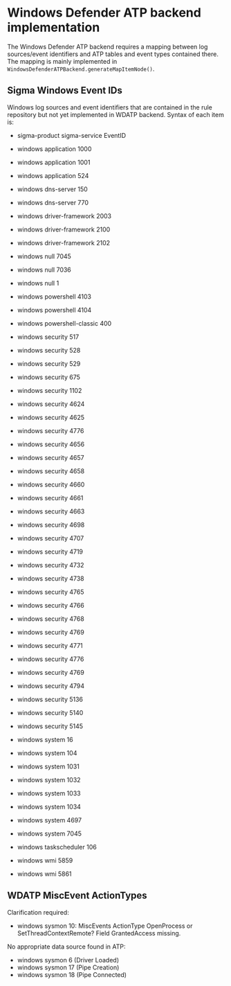 # Windows Defender ATP backend implementation

The Windows Defender ATP backend requires a mapping between log sources/event
identifiers and ATP tables and event types contained there. The mapping is
mainly implemented in `WindowsDefenderATPBackend.generateMapItemNode()`.

## Sigma Windows Event IDs

Windows log sources and event identifiers that are contained in the rule
repository but not yet implemented in WDATP backend. Syntax of each item is:

* sigma-product sigma-service EventID

* windows application 1000
* windows application 1001
* windows application 524
* windows dns-server 150
* windows dns-server 770
* windows driver-framework 2003
* windows driver-framework 2100
* windows driver-framework 2102
* windows null 7045
* windows null 7036
* windows null 1
* windows powershell 4103
* windows powershell 4104
* windows powershell-classic 400
* windows security 517
* windows security 528
* windows security 529
* windows security 675
* windows security 1102
* windows security 4624
* windows security 4625
* windows security 4776
* windows security 4656
* windows security 4657
* windows security 4658
* windows security 4660
* windows security 4661
* windows security 4663
* windows security 4698
* windows security 4707
* windows security 4719
* windows security 4732
* windows security 4738
* windows security 4765
* windows security 4766
* windows security 4768
* windows security 4769
* windows security 4771
* windows security 4776
* windows security 4769
* windows security 4794
* windows security 5136
* windows security 5140
* windows security 5145
* windows system 16
* windows system 104
* windows system 1031
* windows system 1032
* windows system 1033
* windows system 1034
* windows system 4697
* windows system 7045
* windows taskscheduler 106
* windows wmi 5859
* windows wmi 5861

## WDATP MiscEvent ActionTypes

Clarification required:
* windows sysmon 10: MiscEvents ActionType OpenProcess or SetThreadContextRemote? Field GrantedAccess missing.

No appropriate data source found in ATP:
* windows sysmon 6 (Driver Loaded)
* windows sysmon 17 (Pipe Creation)
* windows sysmon 18 (Pipe Connected)
